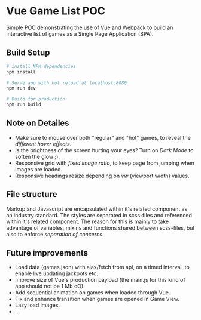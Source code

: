 # Vue Game List POC

Simple POC demonstrating the use of Vue and Webpack to build an interactive list of games as a Single Page Application (SPA).

## Build Setup

``` bash
# install NPM dependencies
npm install

# Serve app with hot reload at localhost:8080
npm run dev

# Build for production
npm run build
```

## Note on Detailes
- Make sure to mouse over both "regular" and "hot" games, to reveal the _different hover effects_.
- Is the brightness of the screen hurting your eyes? Turn on _Dark Mode_ to soften the glow ;).
- Responsive grid with _fixed image ratio_, to keep page from jumping when images are loaded.
- Responsive headings resize depending on _vw_ (viewport width) values.

## File structure

Markup and Javascript are encapsulated within it's related component as an industry standard.
The styles are separated in scss-files and referenced within it's related component. The reason for this is mainly to take advantage of variables, mixins and functions shared between scss-files, but also to enforce _separation of concerns_.

## Future improvements

- Load data (games.json) with ajax/fetch from api, on a timed interval, to enable live updating jackpots etc.
- Improve size of Vue's production payload (the main.js for this kind of app should not be 1 Mb oO).
- Add sequential animation on games when loaded through Vue.
- Fix and enhance transition when games are opened in Game View.
- Lazy load images.
- ...
